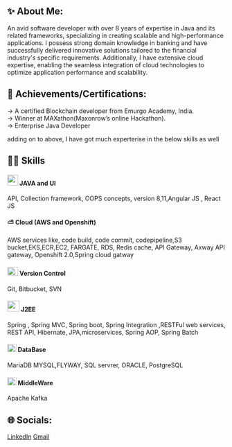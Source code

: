 <h2> ✨ About Me: </h2>

An avid software developer with over 8 years of expertise in Java and its related frameworks, specializing in creating scalable and high-performance applications. I possess strong domain knowledge in banking and have successfully delivered innovative solutions tailored to the financial industry's specific requirements. Additionally, I have extensive cloud expertise, enabling the seamless integration of cloud technologies to optimize application performance and scalability.

<h2> 🥇 Achievements/Certifications: </h2>

→ A certified Blockchain developer from Emurgo Academy, India.                                                                                                                                                                              
→ Winner at MAXathon(Maxonrow’s online Hackathon).                                                                                                                                                                                
→ Enterprise Java Developer                                                                                                                                                                                                                                                       

adding on to above, I have got much experterise in the below skills as well                                                                                                                                                                                                             

<h2> 🤹‍♂️ Skills </h2>

<h4> <image src="https://brandlogos.net/wp-content/uploads/2021/11/java-logo.png" style="width: 25px; height: 25px;"></image> JAVA and UI </h4>
API, Collection framework, OOPS concepts, version 8,11,Angular JS , React JS <h4> ⛅ Cloud (AWS and Openshift) </h4>  AWS services like, code build, code commit, codepipeline,S3 bucket,EKS,ECR,EC2, FARGATE, RDS, Redis cache, API Gateway, Axway API gateway, Openshift 2.0,Spring cloud gatway <h4>  <image src="https://static-00.iconduck.com/assets.00/github-icon-2048x2048-dpporae2.png" style="width: 25px; height: 20px; pointer-events: none;" ></image> Version Control</h4>
Git, Bitbucket, SVN                                                                                                                                                                                                                                                           
<h4> <image src="https://wilddiary.com/wp-content/uploads/2014/09/j2ee_logo.png" style="width: 28px; height: 25px; pointer-events: none;"> J2EE </h4>
Spring , Spring MVC, Spring boot, Spring Integration ,RESTFul web services, REST API, Hibernate, JPA,microservices, Spring AOP, Spring Batch                                                                                                                                  <h4> <image src="https://www.pngall.com/wp-content/uploads/2016/04/Database-Free-Download-PNG.png" style="width: 21px; height: 18px;" > DataBase </h4> MariaDB MYSQL,FLYWAY, SQL servrer, ORACLE, PostgreSQL                                                                                                                                                                                             <h4><image src="https://th.bing.com/th/id/R.6c984a35017b3f9ee9922352e0b93dd3?rik=2Qjqk1troDOA6Q&riu=http%3a%2f%2fassets.stickpng.com%2fimages%2f584809c9cef1014c0b5e4909.png&ehk=Qvs3a5dgHs53b83ylEwKLFxm3ZV7xp3vGE27FZxD2fc%3d&risl=&pid=ImgRaw&r=0" style="width: 21px; height: 18px;"></image> MiddleWare </h4>Apache Kafka

<h2> 🌐 Socials: </h2>
<a href="https://www.linkedin.com/in/satya-venkata-medhi-t">LinkedIn</a> <a href="mailto:satyamadhav44@gmail.com">Gmail</a>



<!--
**satyamadhav44/satyamadhav44** is a ✨ _special_ ✨ repository because its `README.md` (this file) appears on your GitHub profile.

Here are some ideas to get you started:

- 🔭 I’m currently working on ...
- 🌱 I’m currently learning ...
- 👯 I’m looking to collaborate on ...
- 🤔 I’m looking for help with ...
- 💬 Ask me about ...
- 📫 How to reach me: ...
- 😄 Pronouns: ...
- ⚡ Fun fact: ...
-->
